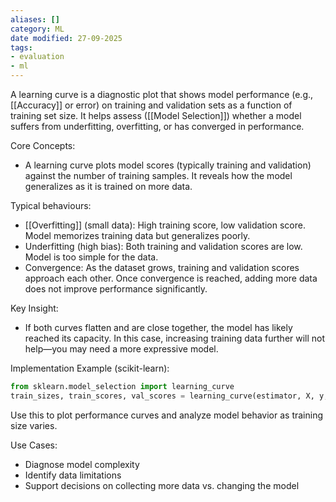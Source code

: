 ```yaml
---
aliases: []
category: ML
date modified: 27-09-2025
tags:
- evaluation
- ml
---
```

A learning curve is a diagnostic plot that shows model performance (e.g., [[Accuracy]] or error) on training and validation sets as a function of training set size. It helps assess ([[Model Selection]]) whether a model suffers from underfitting, overfitting, or has converged in performance.

Core Concepts:
- A learning curve plots model scores (typically training and validation) against the number of training samples. It reveals how the model generalizes as it is trained on more data.

Typical behaviours:

- [[Overfitting]] (small data): High training score, low validation score. Model memorizes training data but generalizes poorly.
- Underfitting (high bias): Both training and validation scores are low. Model is too simple for the data.
- Convergence: As the dataset grows, training and validation scores approach each other. Once convergence is reached, adding more data does not improve performance significantly.

Key Insight:
- If both curves flatten and are close together, the model has likely reached its capacity. In this case, increasing training data further will not help—you may need a more expressive model.

Implementation Example (scikit-learn):

```python
from sklearn.model_selection import learning_curve
train_sizes, train_scores, val_scores = learning_curve(estimator, X, y, cv=5)
```

Use this to plot performance curves and analyze model behavior as training size varies.

Use Cases:
- Diagnose model complexity
- Identify data limitations
- Support decisions on collecting more data vs. changing the model
